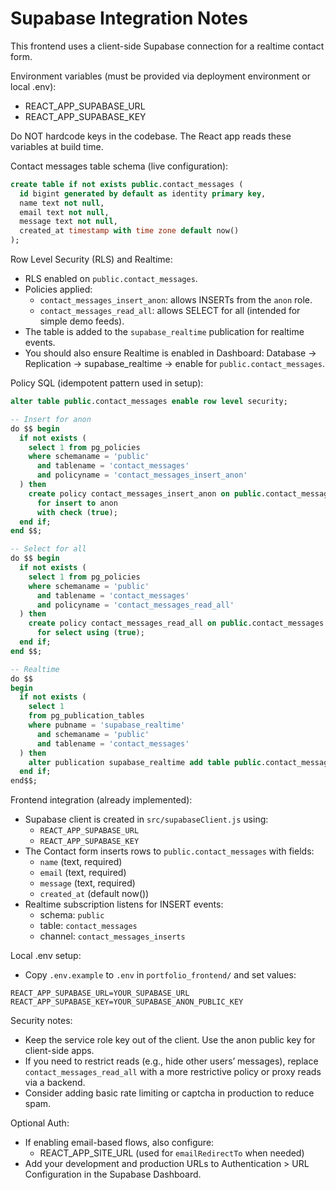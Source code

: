 # Supabase Integration Notes

This frontend uses a client-side Supabase connection for a realtime contact form.

Environment variables (must be provided via deployment environment or local .env):
- REACT_APP_SUPABASE_URL
- REACT_APP_SUPABASE_KEY

Do NOT hardcode keys in the codebase. The React app reads these variables at build time.

Contact messages table schema (live configuration):
```sql
create table if not exists public.contact_messages (
  id bigint generated by default as identity primary key,
  name text not null,
  email text not null,
  message text not null,
  created_at timestamp with time zone default now()
);
```

Row Level Security (RLS) and Realtime:
- RLS enabled on `public.contact_messages`.
- Policies applied:
  - `contact_messages_insert_anon`: allows INSERTs from the `anon` role.
  - `contact_messages_read_all`: allows SELECT for all (intended for simple demo feeds).
- The table is added to the `supabase_realtime` publication for realtime events.
- You should also ensure Realtime is enabled in Dashboard: Database -> Replication -> supabase_realtime -> enable for `public.contact_messages`.

Policy SQL (idempotent pattern used in setup):
```sql
alter table public.contact_messages enable row level security;

-- Insert for anon
do $$ begin
  if not exists (
    select 1 from pg_policies
    where schemaname = 'public'
      and tablename = 'contact_messages'
      and policyname = 'contact_messages_insert_anon'
  ) then
    create policy contact_messages_insert_anon on public.contact_messages
      for insert to anon
      with check (true);
  end if;
end $$;

-- Select for all
do $$ begin
  if not exists (
    select 1 from pg_policies
    where schemaname = 'public'
      and tablename = 'contact_messages'
      and policyname = 'contact_messages_read_all'
  ) then
    create policy contact_messages_read_all on public.contact_messages
      for select using (true);
  end if;
end $$;

-- Realtime
do $$
begin
  if not exists (
    select 1
    from pg_publication_tables
    where pubname = 'supabase_realtime'
      and schemaname = 'public'
      and tablename = 'contact_messages'
  ) then
    alter publication supabase_realtime add table public.contact_messages;
  end if;
end$$;
```

Frontend integration (already implemented):
- Supabase client is created in `src/supabaseClient.js` using:
  - `REACT_APP_SUPABASE_URL`
  - `REACT_APP_SUPABASE_KEY`
- The Contact form inserts rows to `public.contact_messages` with fields:
  - `name` (text, required)
  - `email` (text, required)
  - `message` (text, required)
  - `created_at` (default now())
- Realtime subscription listens for INSERT events:
  - schema: `public`
  - table: `contact_messages`
  - channel: `contact_messages_inserts`

Local .env setup:
- Copy `.env.example` to `.env` in `portfolio_frontend/` and set values:
```
REACT_APP_SUPABASE_URL=YOUR_SUPABASE_URL
REACT_APP_SUPABASE_KEY=YOUR_SUPABASE_ANON_PUBLIC_KEY
```

Security notes:
- Keep the service role key out of the client. Use the anon public key for client-side apps.
- If you need to restrict reads (e.g., hide other users’ messages), replace `contact_messages_read_all` with a more restrictive policy or proxy reads via a backend.
- Consider adding basic rate limiting or captcha in production to reduce spam.

Optional Auth:
- If enabling email-based flows, also configure:
  - REACT_APP_SITE_URL (used for `emailRedirectTo` when needed)
- Add your development and production URLs to Authentication > URL Configuration in the Supabase Dashboard.
